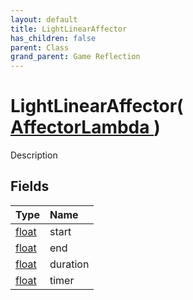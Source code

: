 ```yaml
---
layout: default
title: LightLinearAffector
has_children: false
parent: Class
grand_parent: Game Reflection
---
```

# LightLinearAffector( [ AffectorLambda ](/riftbreaker-wiki/docs/game-reflection/classes/affector_lambda/) )
Description 

## Fields

| Type | Name |
|:----------|:--------------|
| [float](/riftbreaker-wiki/docs/game-reflection/components/float/) | start |
| [float](/riftbreaker-wiki/docs/game-reflection/components/float/) | end |
| [float](/riftbreaker-wiki/docs/game-reflection/components/float/) | duration |
| [float](/riftbreaker-wiki/docs/game-reflection/components/float/) | timer |


